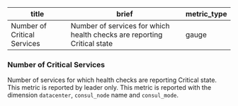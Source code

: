 title | brief | metric_type
------|-------|------------
Number of Critical Services | Number of services for which health checks are reporting Critical state | gauge

### Number of Critical Services
Number of services for which health checks are reporting Critical state. This metric is reported by leader only. This metric is reported with the dimension `datacenter`, `consul_node` name and `consul_mode`.